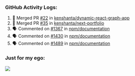 

  <h3>GitHub Activity Logs:</h3>

  <!--START_SECTION:activity-->

1. 🎉 Merged PR [#22](https://github.com/kenshanta/dynamic-react-graph-app/pull/22) in [kenshanta/dynamic-react-graph-app](https://github.com/kenshanta/dynamic-react-graph-app)
2. 🎉 Merged PR [#35](https://github.com/kenshanta/next-portfolio/pull/35) in [kenshanta/next-portfolio](https://github.com/kenshanta/next-portfolio)
3. 🗣 Commented on [#1367](https://github.com/npm/documentation/pull/1367#issuecomment-2708385224) in [npm/documentation](https://github.com/npm/documentation)
4. 🗣 Commented on [#1430](https://github.com/npm/documentation/issues/1430#issuecomment-2708383040) in [npm/documentation](https://github.com/npm/documentation)
5. 🗣 Commented on [#1489](https://github.com/npm/documentation/pull/1489#issuecomment-2708379315) in [npm/documentation](https://github.com/npm/documentation)
      <!--END_SECTION:activity-->




### Just for my ego:

![](https://komarev.com/ghpvc/?username=kenshanta&color=orange&style=for-the-badge)
